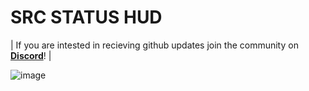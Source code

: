 # SRC STATUS HUD

| If you are intested in recieving github updates join the community on **[Discord](https://discord.gg/bravedev)**! |

![image](https://github.com/XSBrave/statushud/assets/106927628/3e3f73ab-cf70-484e-8aa2-4538ada8c235)






